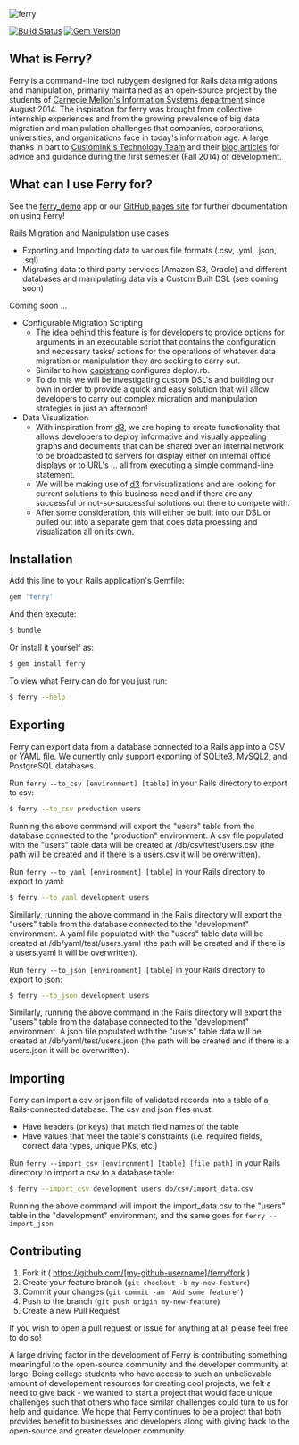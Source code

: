 ![ferry](doc/ferry_readme_icon_2.png)

[![Build Status](https://travis-ci.org/cmu-is-projects/ferry.svg?branch=master)](https://travis-ci.org/cmu-is-projects/ferry)
[![Gem Version](https://badge.fury.io/rb/ferry.svg)](http://badge.fury.io/rb/ferry)

## What is Ferry?
Ferry is a command-line tool rubygem designed for Rails data migrations and manipulation, primarily maintained as an open-source project by the students of [Carnegie Mellon's Information Systems department](http://www.cmu.edu/information-systems/) since August 2014. The inspiration for ferry was brought from collective internship experiences and from the growing prevalence of big data migration and manipulation challenges that companies, corporations, universities, and organizations face in today's information age. A large thanks in part to [CustomInk's Technology Team](https://github.com/customink) and their [blog articles](http://technology.customink.com) for advice and guidance during the first semester (Fall 2014) of development.

## What can I use Ferry for?
See the [ferry_demo](http://github.com/cmu-is-projects/ferry_demo) app or our [GitHub pages site](http://cmu-is-projects.github.com/ferry) for further documentation on using Ferry!

Rails Migration and Manipulation use cases
  - Exporting and Importing data to various file formats (.csv, .yml, .json, .sql)
  - Migrating data to third party services (Amazon S3, Oracle) and different databases and manipulating data via a Custom Built DSL (see coming soon)

Coming soon ...
  - Configurable Migration Scripting
    - The idea behind this feature is for developers to provide options for arguments in an executable script that contains the configuration and necessary tasks/ actions for the operations of whatever data migration or manipulation they are seeking to carry out.
    - Similar to how [capistrano](https://github.com/capistrano/capistrano) configures deploy.rb.
    - To do this we will be investigating custom DSL's and building our own in order to provide a quick and easy solution that will allow developers to carry out complex migration and manipulation strategies in just an afternoon!
  - Data Visualization
    - With inspiration from [d3](http://d3js.org), we are hoping to create functionality that allows developers to deploy informative and visually appealing graphs and documents that can be shared over an internal network to be broadcasted to servers for display either on internal office displays or to URL's ... all from executing a simple command-line statement.
    - We will be making use of [d3](http://d3js.org) for visualizations and are looking for current solutions to this business need and if there are any successful or not-so-successful solutions out there to compete with.
    - After some consideration, this will either be built into our DSL or pulled out into a separate gem that does data proessing and visualization all on its own.

## Installation
Add this line to your Rails application's Gemfile:
``` ruby
gem 'ferry'
```

And then execute:
``` sh
$ bundle
```

Or install it yourself as:
``` sh
$ gem install ferry
```

To view what Ferry can do for you just run:
``` sh
$ ferry --help
```

## Exporting
Ferry can export data from a database connected to a Rails app into a CSV or YAML file.
We currently only support exporting of SQLite3, MySQL2, and PostgreSQL databases.

Run `ferry --to_csv [environment] [table]` in your Rails directory to export to csv:
```sh
$ ferry --to_csv production users
```
Running the above command will export the "users" table from the database connected to the "production" environment.
A csv file populated with the "users" table data will be created at /db/csv/test/users.csv (the path will be created and if there is a users.csv it will be overwritten).

Run `ferry --to_yaml [environment] [table]` in your Rails directory to export to yaml:
```sh
$ ferry --to_yaml development users
```
Similarly, running the above command in the Rails directory will export the "users" table from the database connected to the "development" environment.
A yaml file populated with the "users" table data will be created at /db/yaml/test/users.yaml (the path will be created and if there is a users.yaml it will be overwritten).

Run `ferry --to_json [environment] [table]` in your Rails directory to export to json:
```sh
$ ferry --to_json development users
```
Similarly, running the above command in the Rails directory will export the "users" table from the database connected to the "development" environment.
A json file populated with the "users" table data will be created at /db/yaml/test/users.json (the path will be created and if there is a users.json it will be overwritten).

## Importing
Ferry can import a csv or json file of validated records into a table of a Rails-connected database.
The csv and json files must:
  - Have headers (or keys) that match field names of the table
  - Have values that meet the table's constraints (i.e. required fields, correct data types, unique PKs, etc.)

Run `ferry --import_csv [environment] [table] [file path]` in your Rails directory to import a csv to a database table:
```sh
$ ferry --import_csv development users db/csv/import_data.csv
```
Running the above command will import the import_data.csv to the "users" table in the "development" environment, and the same goes for `ferry --import_json`


## Contributing

1. Fork it ( https://github.com/[my-github-username]/ferry/fork )
2. Create your feature branch (`git checkout -b my-new-feature`)
3. Commit your changes (`git commit -am 'Add some feature'`)
4. Push to the branch (`git push origin my-new-feature`)
5. Create a new Pull Request

If you wish to open a pull request or issue for anything at all please feel free to do so!

A large driving factor in the development of Ferry is contributing something meaningful to the open-source community and the developer community at large. Being college students who have access to such an unbelievable amount of developement resources for creating cool projects, we felt a need to give back - we wanted to start a project that would face unique challenges such that others who face similar challenges could turn to us for help and guidance. We hope that Ferry continues to be a project that both provides benefit to businesses and developers along with giving back to the open-source and greater developer community.
